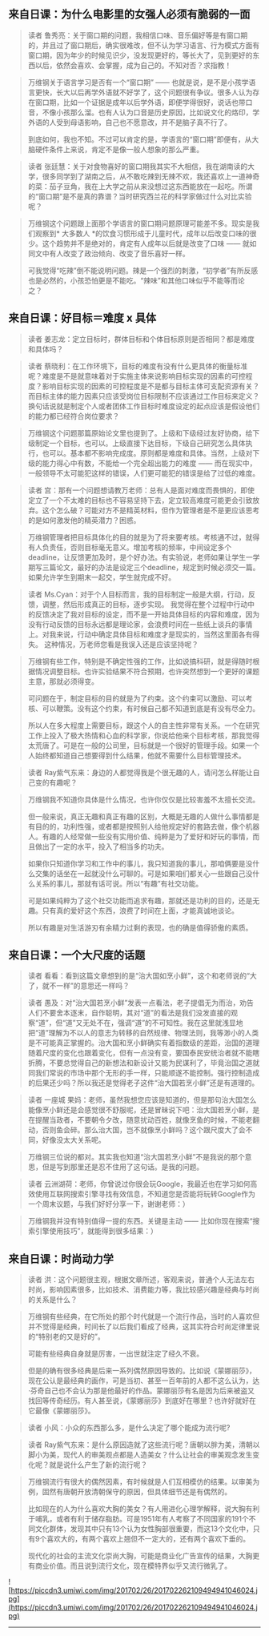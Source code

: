 ## 来自日课：为什么电影里的女强人必须有脆弱的一面

> 读者 鲁秀亮：关于窗口期的问题，我相信口味、音乐偏好等是有窗口期的，并且过了窗口期后，确实很难改，但不认为学习语言、行为模式方面有窗口期，因为年少的时候见识少，没发现更好的，等长大了，见到更好的东西以后，依然会喜欢、会掌握，成为自己的。不知对否？求指教！

> 万维钢关于语言学习是否有一个“窗口期” —— 也就是说，是不是小孩学语言更快，长大以后再学外语就不好学了，这个问题很有争议。很多人认为存在窗口期，比如一个证据是成年以后学外语，即便学得很好，说话也带口音，不像小孩那么溜。也有人认为口音是历史原因，比如说文化的烙印，学外语的人受到母语影响，自己也不愿意改，并不是脑子真不行了。
> 
> 到底如何，我也不知。不过可以肯定的是，学语言的“窗口期”即便有，从大脑硬件条件上来说，肯定不是像一般人想象的那么严重。 

> 读者 张廷慧：关于对食物喜好的窗口期我其实不大相信，我在湖南读的大学，很多同学到了湖南之后，从不敢吃辣到无辣不欢，我还喜欢上一道神奇的菜：茄子豆角，我在上大学之前从来没想过这东西能放在一起吃。所谓的“窗口期”是不是真的靠谱？当时研究西兰花的科学家做过什么对比实验呢？

> 万维钢这个问题跟上面那个学语言的窗口期问题原理可能差不多。现实是我们观察到* 大多数人 *的饮食习惯形成于儿童时代，成年以后改变口味的很少。这个趋势并不是绝对的，肯定有人成年以后就是改变了口味 —— 就如同文中有人改变了政治倾向、改变了音乐喜好一样。
> 
> 可我觉得“吃辣”倒不能说明问题。辣是一个强烈的刺激，“初学者”有所反感也是必然的，小孩恐怕更是不能吃。“辣味”和其他口味似乎不能等而论之？ 

## 来自日课：好目标＝难度 x 具体

> 读者 姜志龙：定立目标时，群体目标和个体目标原则是否相同？都是难度和具体吗？

> 读者 蔡晓利：在工作环境下，目标的难度有没有什么更具体的衡量标准呢？难度是不是就意味着对于实施主体来说影响目标实现的因素的可控程度？影响目标实现的因素的可控程度是不是都与目标主体可支配资源有关？而目标主体的能力因素只应该受岗位目标限制不应该通过工作目标来定义？换句话说就是制定个人或者团体工作目标时难度设定的起点应该是假设他们的能力都已经符合岗位要求？

> 万维钢这个问题那篇原始论文里也提到了。上级和下级经过友好协商，给下级制定一个目标，也可以。上级直接下达目标，下级自己研究怎么具体执行，也可以。基本都不影响完成度。原则都是难度和具体。当然，上级对下级的能力得心中有数，不能给一个完全超出能力的难度 —— 而在现实中，一般领导不太可能犯这样的错误，人们更可能犯的错误是给了过低的难度。

> 读者 宫：那有一个问题想请教万老师：总有人是面对难度而畏惧的，即使定立了一个不太难的目标也不容易坚持下去，定立较高难度可能更会引致放弃。这个怎么破？可能对方不是精英材料，但作为管理者是不是更应该思考的是如何激发他的精英潜力？困惑。

> 万维钢管理者把目标具体化的目的就是为了将来要考核。考核通不过，就得有人负责任，否则目标毫无意义。增加考核的频率，中间设定多个deadline，让反馈更加及时，是个好办法。有实验说，老师如果让学生一学期写三篇论文，最好的办法是设定三个deadline，规定到时候必须交一篇。如果允许学生到期末一起交，学生就完成不好。

> 读者 Ms.Cyan：对于个人目标而言，我的目标制定一般是大纲，行动，反馈，调整，然后形成真正的目标，逐步实现。 我觉得在整个过程中行动中的反馈决定了我对目标的设定，而不是一开始具体目标的内容和难度，因为没有行动反馈的目标永远都是理论家，会浪费时间在一些纸上谈兵的事情上。对我来说，行动中确定具体目标和难度才是现实的，当然这里面各有得失。 这种情况，万老师您看是我误入还是应该坚持呢？

> 万维钢有些工作，特别是不确定性强的工作，比如说搞科研，就是得随时根据情况调整目标。也许实验结果不符合预期，也许突然想到一个更好的课题主意，那就必须得变。
> 
> 可问题在于，制定目标的目的就是为了约束。这个约束可以激励、可以考核、可以鞭策。没有这个约束，有时候自己都不知道到底是有没有尽全力。
> 
> 所以人在多大程度上需要目标，跟这个人的自主性非常有关系。一个在研究工作上投入了极大热情和心血的科学家，你说给他来个目标考核，那我觉得太荒唐了。可是在一般的公司里，目标就是一个很好的管理手段。如果一个人始终都知道自己想要得到什么结果，他就不需要什么目标管理技术。 

> 读者 Ray紫气东来：身边的人都觉得我是个很无趣的人，请问怎么样能让自己变的有趣呢？

> 万维钢我不知道你具体是什么情况，也许你仅仅是比较害羞不太擅长交流。
> 
> 但一般来说，真正无趣和真正有趣的区别，大概是无趣的人做什么事情都是有目的的，功利性强，或者都是按照别人给他规定好的套路去做，像个机器人。有趣的人经常做一些没有实用价值、纯粹是为了爱好和好玩的事情，而且做出了一定的水平，投入了相当多的功夫。
> 
> 如果你只知道你学习和工作中的事儿，我只知道我的事儿，那咱俩要是没什么交集的话坐在一起就没什么可聊的。可是如果咱们都关心一些跟自己没什么关系的事儿，那就有话可说。所以“有趣”有社交功能。
> 
> 可是如果纯粹为了这个社交功能而追求有趣，那就还是功利的目的，还是无趣。只有真的爱好这个东西，浪费了时间在上面，才能真诚地谈论。
> 
> 所以有趣是对生活游刃有余精力过剩的表现，也的确是值得骄傲的素质。 

## 来自日课：一个大尺度的话题

> 读者 看看：看到这篇文章想到的是“治大国如烹小鲜”，这个和老师说的“大了，就不一样”的意思还一样吗？

> 读者 愚及：对“治大国若烹小鲜”发表一点看法，老子提倡无为而治，劝告人们不要舍本逐末，自作聪明，其对“道”的看法是我们没发直接的观察“道”，但“道”又无处不在，强调“道”的不可知性。我在这里就浅显地把“道”理解为不以人的意志为转移的自然规律、物理法则，我等渺小的人类是不可能真正掌握的。治大国和烹小鲜确实有着指数级的差距，治国的道理随着尺度的变化也跟着变化，但有一点没有变，要国泰民安统治者就不能瞎折腾，不要总觉得自己的新想法和新设计又能为民谋利了，毕竟治国之道就同我们常说的市场中那个无形的手一样，只能顺遂不能控制。强行控制造成的后果还少吗？所以我还是觉得老子这件“治大国若烹小鲜”还是有道理的。

> 读者 一座城  果妈：老师，虽然我想您应该是知道的，但是那句治大国怎么能像烹小鲜还是会感觉很不舒服呢，还是冒昧说下吧：治大国若烹小鲜，是在提醒当政者，不要朝令夕改，随意扰动百姓，就像烹鱼的时候，不能老翻动，否则鱼会碎。那么治大国，岂不就像烹小鲜吗？这个跟尺度大了会不同，好像没太大关系呢。

> 万维钢三位说的都对。其实我也知道“治大国若烹小鲜”不是我说的那个意思，但是写到那里还是忍不住用了这句话。是我的问题。

> 读者 云洲湖荷：老师，你曾说过你很会玩Google，我最近也在学习如何高效使用互联网搜索引擎寻找有效信息，不知道您是否能将玩转Google作为一个周末议题，与我们好好分享一下，谢谢老师：）

> 万维钢我并没有特别值得一提的东西。关键是主动 —— 比如你现在搜索“搜索引擎使用技巧”，就能得到很多结果：）

## 来自日课：时尚动力学

> 读者 洪：这个问题很主观，根据文章所述，客观来说，普通个人无法左右时尚，影响因素很多，比如技术、消费能力等，我比较感兴趣是经典与时尚的关系是什么？

> 万维钢有些经典，在它所处的那个时代就是一个流行作品，当时的人喜欢但并不觉得是经典，时间长了以后我们看成了经典，这其实符合时尚定律里说的“特别老的又是好的”。
> 
> 可能有些经典自身就是厉害，一出世就注定了经久不衰。
> 
> 但是的确有很多经典是后来一系列偶然原因导致的。比如说《蒙娜丽莎》，现在公认是最经典的画作，可是当初、甚至一百年前的人都不这么认为，达·芬奇自己也不会认为那是他最好的作品。蒙娜丽莎有名是因为后来被盗又找回等传奇经历。有人甚至说，《蒙娜丽莎》到底好在哪里？也许好就好在它最像《蒙娜丽莎》。 

> 读者 小风：小众的东西那么多，是什么决定了哪个能成为流行呢?

> 读者 Ray紫气东来：是什么原因造就了这些流行呢？唐朝以胖为美，清朝以脚小为美，现代人的审美观点都是人造美女？什么让社会的审美观念发生变化呢？就是说什么产生了新的流行呢？

> 万维钢流行有很大的偶然因素，有时候就是人们互相模仿的结果。以审美为例，固然有唐朝开放清朝保守的原因，但具体细节还是有偶然的。
> 
> 比如现在的人为什么喜欢大胸的美女？有人用进化心理学解释，说大胸有利于哺乳，或者有利于储存脂肪。可是1951年有人考察了不同国家的191个不同文化群体，发现其中只有13个认为女性胸部很重要，而这13个文化中，只有9个喜欢大的，有两个喜欢上翘但不一定大的，还有两个喜欢下垂的。
> 
> 现代化的社会的主流文化崇尚大胸，可能是商业化广告宣传的结果，大胸更有商业价值。而且说到流行文化，现在模特界似乎又流行微乳了。 

![https://piccdn3.umiwi.com/img/201702/26/201702262109494941046024.jpg](https://piccdn3.umiwi.com/img/201702/26/201702262109494941046024.jpg)

---
